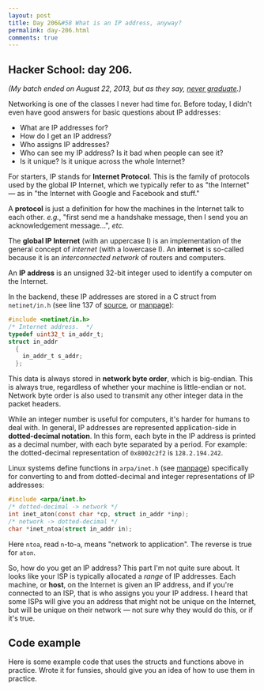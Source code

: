 ```yaml
---
layout: post
title: Day 206&#58 What is an IP address, anyway?
permalink: day-206.html
comments: true
---
```


## Hacker School: day 206.

*(My batch ended on August 22, 2013, but as they say, [never graduate](https://www.hackerschool.com/).)*

Networking is one of the classes I never had time for. Before today, I didn't even have good answers for basic questions about IP addresses:

* What are IP addresses for?
* How do I get an IP address?
* Who assigns IP addresses?
* Who can see my IP address? Is it bad when people can see it?
* Is it unique? Is it unique across the whole Internet?


For starters, IP stands for **Internet Protocol**. This is the family of protocols used by the global IP Internet, which we typically refer to as "the Internet" &mdash; as in "the Internet with Google and Facebook and stuff."

A **protocol** is just a definition for how the machines in the Internet talk to each other. *e.g.*, "first send me a handshake message, then I send you an acknowledgement message...", *etc.*

The **global IP Internet** (with an uppercase I) is an implementation of the general concept of *internet* (with a lowercase I). An **internet** is so-called because it is an *interconnected network* of routers and computers.

An **IP address** is an unsigned 32-bit integer used to identify a computer on the Internet.

In the backend, these IP addresses are stored in a C struct from `netinet/in.h` (see line 137 of [source](http://repo-genesis3.cbi.utsa.edu/crossref/ns-sli/usr/include/netinet/in.h.html#:137), or [manpage](http://pubs.opengroup.org/onlinepubs/007908775/xns/netinetin.h.html)):

```c
#include <netinet/in.h>
/* Internet address.  */
typedef uint32_t in_addr_t;
struct in_addr
  {
    in_addr_t s_addr;
  };
```

This data is always stored in **network byte order**, which is big-endian. This is always true, regardless of whether your machine is little-endian or not. Network byte order is also used to transmit any other integer data in the packet headers.

While an integer number is useful for computers, it's harder for humans to deal with. In general, IP addresses are represented application-side in **dotted-decimal notation**. In this form, each byte in the IP address is printed as a decimal number, with each byte separated by a period. For example: the dotted-decimal representation of `0x8002c2f2` is `128.2.194.242`.

Linux systems define functions in `arpa/inet.h` (see [manpage](http://linux.die.net/man/3/inet_aton)) specifically for converting to and from dotted-decimal and integer representations of IP addresses:

```c
#include <arpa/inet.h>
/* dotted-decimal -> network */
int inet_aton(const char *cp, struct in_addr *inp);
/* network -> dotted-decimal */
char *inet_ntoa(struct in_addr in);
```

Here `ntoa`, read `n`-to-`a`, means "network to application". The reverse is true for `aton`.

So, how do you get an IP address? This part I'm not quite sure about. It looks like your ISP is typically allocated a *range* of IP addresses. Each machine, or **host**, on the Internet is given an IP address, and if you're connected to an ISP, that is who assigns you your IP address. I heard that some ISPs will give you an address that might not be unique on the Internet, but will be unique on their network &mdash; not sure why they would do this, or if it's true.


## Code example

Here is some example code that uses the structs and functions above in practice. Wrote it for funsies, should give you an idea of how to use them in practice.

<script
  src="https://gist.github.com/hausdorff/8141382.js">
</script>